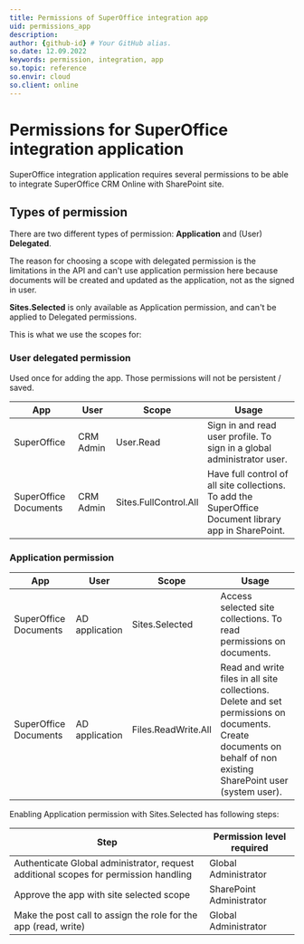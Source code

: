 ```yaml
---
title: Permissions of SuperOffice integration app
uid: permissions_app
description:
author: {github-id} # Your GitHub alias.
so.date: 12.09.2022
keywords: permission, integration, app
so.topic: reference
so.envir: cloud
so.client: online
---
```


# Permissions for SuperOffice integration application

SuperOffice integration application requires several permissions to be able to integrate SuperOffice CRM Online with SharePoint site.

## Types of permission

There are two different types of permission: **Application** and (User) **Delegated**.

The reason for choosing a scope with delegated permission is the limitations in the API and can't use application permission here because documents will be created and updated as the application, not as the signed in user.

**Sites.Selected** is only available as Application permission, and can't be applied to Delegated permissions.

This is what we use the scopes for:

### User delegated permission

Used once for adding the app. Those permissions will not be persistent / saved.

| App | User | Scope | Usage |
|---|---|---|-------|
| SuperOffice | CRM Admin | User.Read |  Sign in and read user profile​. To sign in a global administrator user. ​ |
| SuperOffice Documents | CRM Admin | Sites.FullControl.All | Have full control of all site collections. To add the SuperOffice Document library app in SharePoint. ​ |

### Application permission

| App | User | Scope | Usage |
|---|---|---|---|
| SuperOffice Documents | AD application | Sites.Selected | Access selected site collections. ​To read permissions on documents.​ |
| SuperOffice Documents | AD application | Files.ReadWrite.All | Read and write files in all site collections. ​Delete and set permissions on documents. Create documents on behalf of non existing SharePoint user (system user).​ |

Enabling Application permission with Sites.Selected has following steps:

| Step | Permission level required |
|---|---|
| Authenticate Global administrator, request additional scopes for permission handling | Global Administrator |
| Approve the app with site selected scope | SharePoint Administrator |
| Make the post call to assign the role for the app (read, write) | Global Administrator |
